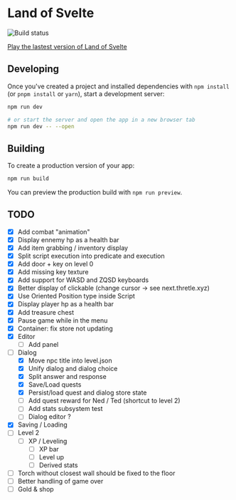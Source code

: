 # Land of Svelte

![Build status](https://github.com/shezard/land-of-svelte/actions/workflows/main.yml/badge.svg)

[Play the lastest version of Land of Svelte](https://shezard.github.io/land-of-svelte/)

## Developing

Once you've created a project and installed dependencies with `npm install` (or `pnpm install` or `yarn`), start a development server:

```bash
npm run dev

# or start the server and open the app in a new browser tab
npm run dev -- --open
```

## Building

To create a production version of your app:

```bash
npm run build
```

You can preview the production build with `npm run preview`.

## TODO

-   [x] Add combat "animation"
-   [x] Display ennemy hp as a health bar
-   [x] Add item grabbing / inventory display
-   [x] Split script execution into predicate and execution
-   [x] Add door + key on level 0
-   [x] Add missing key texture
-   [x] Add support for WASD and ZQSD keyboards
-   [x] Better display of clickable (change cursor -> see next.thretle.xyz)
-   [x] Use Oriented Position type inside Script
-   [x] Display player hp as a health bar
-   [x] Add treasure chest
-   [x] Pause game while in the menu
-   [x] Container: fix store not updating
-   [x] Editor
    -   [ ] Add panel
-   [ ] Dialog
    -   [x] Move npc title into level.json
    -   [x] Unify dialog and dialog choice
    -   [x] Split answer and response
    -   [x] Save/Load quests
    -   [x] Persist/load quest and dialog store state
    -   [ ] Add quest reward for Ned / Ted (shortcut to level 2)
    -   [ ] Add stats subsystem test
    -   [ ] Dialog editor ?
-   [x] Saving / Loading
-   [ ] Level 2
    -   [ ] XP / Leveling
        -   [ ] XP bar
        -   [ ] Level up
        -   [ ] Derived stats
-   [ ] Torch without closest wall should be fixed to the floor
-   [ ] Better handling of game over
-   [ ] Gold & shop
